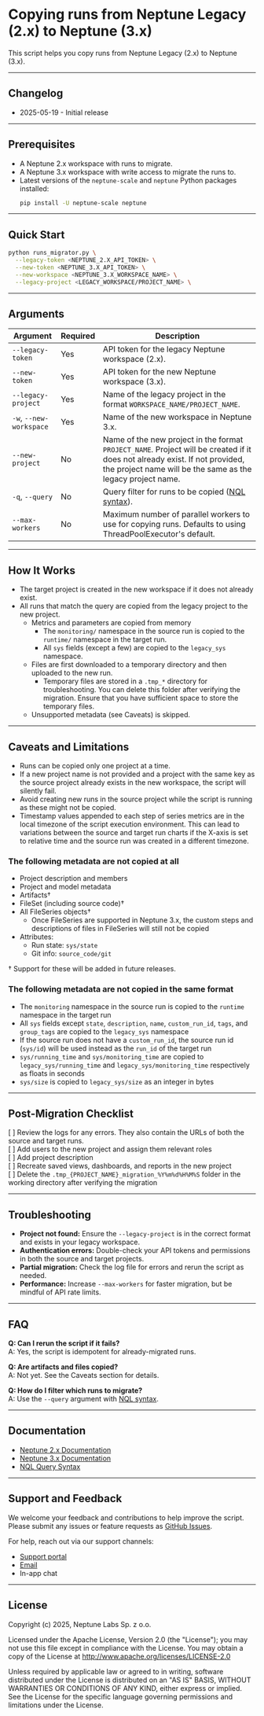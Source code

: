 # Copying runs from Neptune Legacy (2.x) to Neptune (3.x)

This script helps you copy runs from Neptune Legacy (2.x) to Neptune (3.x).

---
## Changelog
- 2025-05-19 - Initial release

---

## Prerequisites
- A Neptune 2.x workspace with runs to migrate.
- A Neptune 3.x workspace with write access to migrate the runs to.
- Latest versions of the `neptune-scale` and `neptune` Python packages installed:
  ```bash
  pip install -U neptune-scale neptune
  ```

---

## Quick Start

```bash
python runs_migrator.py \
  --legacy-token <NEPTUNE_2.X_API_TOKEN> \
  --new-token <NEPTUNE_3.X_API_TOKEN> \
  --new-workspace <NEPTUNE_3.X_WORKSPACE_NAME> \
  --legacy-project <LEGACY_WORKSPACE/PROJECT_NAME> \
```

---

## Arguments

| Argument | Required | Description |
| --- | --- | --- |
| `--legacy-token` | Yes | API token for the legacy Neptune workspace (2.x). |
| `--new-token` | Yes | API token for the new Neptune workspace (3.x). |
| `--legacy-project` | Yes | Name of the legacy project in the format `WORKSPACE_NAME/PROJECT_NAME`. |
| `-w`, `--new-workspace` | Yes | Name of the new workspace in Neptune 3.x. |
| `--new-project` | No | Name of the new project in the format `PROJECT_NAME`. Project will be created if it does not already exist. If not provided, the project name will be the same as the legacy project name. |
| `-q`, `--query` | No | Query filter for runs to be copied ([NQL syntax](https://docs-legacy.neptune.ai/usage/nql/)). |
| `--max-workers` | No | Maximum number of parallel workers to use for copying runs. Defaults to using ThreadPoolExecutor's default. |

---

## How It Works

- The target project is created in the new workspace if it does not already exist.
- All runs that match the query are copied from the legacy project to the new project.
  - Metrics and parameters are copied from memory
    - The `monitoring/` namespace in the source run is copied to the `runtime/` namespace in the target run.
    - All `sys` fields (except a few) are copied to the `legacy_sys` namespace.
  - Files are first downloaded to a temporary directory and then uploaded to the new run.
    - Temporary files are stored in a `.tmp_*` directory for troubleshooting. You can delete this folder after verifying the migration. Ensure that you have sufficient space to store the temporary files.
  - Unsupported metadata (see Caveats) is skipped.

---

## Caveats and Limitations
- Runs can be copied only one project at a time.
- If a new project name is not provided and a project with the same key as the source project already exists in the new workspace, the script will silently fail.
- Avoid creating new runs in the source project while the script is running as these might not be copied.
- Timestamp values appended to each step of series metrics are in the local timezone of the script execution environment. This can lead to variations between the source and target run charts if the X-axis is set to relative time and the source run was created in a different timezone.

### The following metadata are not copied at all
- Project description and members
- Project and model metadata
- Artifacts†
- FileSet (including source code)†
- All FileSeries objects†
  - Once FileSeries are supported in Neptune 3.x, the custom steps and descriptions of files in FileSeries will still not be copied
- Attributes:
  - Run state: `sys/state`
  - Git info: `source_code/git`

† Support for these will be added in future releases.

### The following metadata are not copied in the same format
- The `monitoring` namespace in the source run is copied to the `runtime` namespace in the target run
- All `sys` fields except `state`, `description`, `name`, `custom_run_id`, `tags`, and `group_tags` are copied to the `legacy_sys` namespace
- If the source run does not have a `custom_run_id`, the source run id (`sys/id`) will be used instead as the `run_id` of the target run
- `sys/running_time` and `sys/monitoring_time` are copied to `legacy_sys/running_time` and `legacy_sys/monitoring_time` respectively as floats in seconds
- `sys/size` is copied to `legacy_sys/size` as an integer in bytes

---

## Post-Migration Checklist

[ ] Review the logs for any errors. They also contain the URLs of both the source and target runs.  
[ ] Add users to the new project and assign them relevant roles  
[ ] Add project description  
[ ] Recreate saved views, dashboards, and reports in the new project  
[ ] Delete the `.tmp_{PROJECT_NAME}_migration_%Y%m%d%H%M%S` folder in the working directory after verifying the migration  

---

## Troubleshooting

- **Project not found:** Ensure the `--legacy-project` is in the correct format and exists in your legacy workspace.
- **Authentication errors:** Double-check your API tokens and permissions in both the source and target projects.
- **Partial migration:** Check the log file for errors and rerun the script as needed.
- **Performance:** Increase `--max-workers` for faster migration, but be mindful of API rate limits.

---

## FAQ

**Q: Can I rerun the script if it fails?**  
A: Yes, the script is idempotent for already-migrated runs.

**Q: Are artifacts and files copied?**  
A: Not yet. See the Caveats section for details.

**Q: How do I filter which runs to migrate?**  
A: Use the `--query` argument with [NQL syntax](https://docs-legacy.neptune.ai/usage/nql/).

---

## Documentation

- [Neptune 2.x Documentation](https://docs-legacy.neptune.ai/)
- [Neptune 3.x Documentation](https://docs.neptune.ai/)
- [NQL Query Syntax](https://docs-legacy.neptune.ai/usage/nql/)

---

## Support and Feedback

We welcome your feedback and contributions to help improve the script. Please submit any issues or feature requests as [GitHub Issues](https://github.com/neptune-ai/scale-examples/issues).

For help, reach out via our support channels:
- [Support portal](https://support.neptune.ai)
- [Email](mailto:support@neptune.ai)
- In-app chat

---

## License

Copyright (c) 2025, Neptune Labs Sp. z o.o.

Licensed under the Apache License, Version 2.0 (the "License"); you may not use this file except in compliance with the License. You may obtain a copy of the License at http://www.apache.org/licenses/LICENSE-2.0

Unless required by applicable law or agreed to in writing, software distributed under the License is distributed on an "AS IS" BASIS, WITHOUT WARRANTIES OR CONDITIONS OF ANY KIND, either express or implied.
See the License for the specific language governing permissions and limitations under the License.
